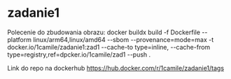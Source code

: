 # zadanie1
Polecenie do zbudowania obrazu:
docker buildx build -f Dockerfile --platform linux/arm64,linux/amd64 --sbom --provenance=mode=max -t docker.io/1camile/zadanie1:zad1 --cache-to type=inline, --cache-from type=registry,ref=dpcker.io/1camile/zad1 --push .

Link do repo na dockerhub
https://hub.docker.com/r/1camile/zadanie1/tags
